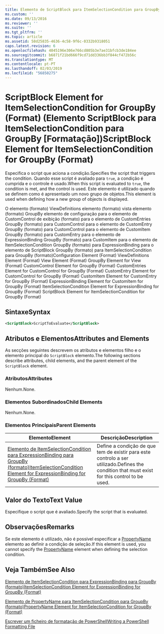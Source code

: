 ```yaml
---
title: Elemento de ScriptBlock para ItemSelectionCondition para GroupBy (formato) | Documentos da Microsoft
ms.custom: ''
ms.date: 09/13/2016
ms.reviewer: ''
ms.suite: ''
ms.tgt_pltfrm: ''
ms.topic: article
ms.assetid: 58d25835-4636-4c58-9f6c-0332b9318051
caps.latest.revision: 6
ms.openlocfilehash: 4045196e306e766cd805b3e7ae31bfcb3de184ee
ms.sourcegitcommit: b6871f21bd666f9cd71dd336bb3f844cf472b56c
ms.translationtype: MT
ms.contentlocale: pt-PT
ms.lasthandoff: 02/03/2019
ms.locfileid: "56850275"
---
```

# <a name="scriptblock-element-for-itemselectioncondition-for-groupby-format"></a><span data-ttu-id="38bba-102">ScriptBlock Element for ItemSelectionCondition for GroupBy (Format) (Elemento ScriptBlock para ItemSelectionCondition para GroupBy [Formatação])</span><span class="sxs-lookup"><span data-stu-id="38bba-102">ScriptBlock Element for ItemSelectionCondition for GroupBy (Format)</span></span>

<span data-ttu-id="38bba-103">Especifica o script que aciona a condição.</span><span class="sxs-lookup"><span data-stu-id="38bba-103">Specifies the script that triggers the condition.</span></span> <span data-ttu-id="38bba-104">Quando esse script é avaliado para `true`, a condição é cumprida e o controle é usado.</span><span class="sxs-lookup"><span data-stu-id="38bba-104">When this script is evaluated to `true`, the condition is met, and the control is used.</span></span> <span data-ttu-id="38bba-105">Este elemento é utilizado quando se definem como é apresentado um novo grupo de objetos.</span><span class="sxs-lookup"><span data-stu-id="38bba-105">This element is used when defining how a new group of objects is displayed.</span></span>

<span data-ttu-id="38bba-106">O elemento (formato) ViewDefinitions elemento (formato) vista elemento (formato) GroupBy elemento de configuração para o elemento de CustomControl de exibição (formato) para o elemento de CustomEntries GroupBy (formato) para CustomControl para o elemento de CustomEntry GroupBy (formato) para CustomControl para o elemento de CustomItem GroupBy (formato) para CustomEntry para o elemento de ExpressionBinding GroupBy (formato) para CustomItem para o elemento de ItemSelectionCondition GroupBy (formato) para ExpressionBinding para o elemento de ScriptBlock GroupBy (formato) para ItemSelectionCondition para GroupBy (formato)</span><span class="sxs-lookup"><span data-stu-id="38bba-106">Configuration Element (Format) ViewDefinitions Element (Format) View Element (Format) GroupBy Element for View (Format) CustomControl Element for GroupBy (Format) CustomEntries Element for CustomControl for GroupBy (Format) CustomEntry Element for CustomControl for GroupBy (Format) CustomItem Element for CustomEntry for GroupBy (Format) ExpressionBinding Element for CustomItem for GroupBy (Format) ItemSelectionCondition Element for ExpressionBinding for GroupBy (Format) ScriptBlock Element for ItemSelectionCondition for GroupBy (Format)</span></span>

## <a name="syntax"></a><span data-ttu-id="38bba-107">Sintaxe</span><span class="sxs-lookup"><span data-stu-id="38bba-107">Syntax</span></span>

```xml
<ScriptBlock>ScriptToEvaluate</ScriptBlock>
```

## <a name="attributes-and-elements"></a><span data-ttu-id="38bba-108">Atributos e Elementos</span><span class="sxs-lookup"><span data-stu-id="38bba-108">Attributes and Elements</span></span>

<span data-ttu-id="38bba-109">As secções seguintes descrevem os atributos e elementos filho e o elemento principal do `ScriptBlock` elemento.</span><span class="sxs-lookup"><span data-stu-id="38bba-109">The following sections describe attributes, child elements, and the parent element of the `ScriptBlock` element.</span></span>

### <a name="attributes"></a><span data-ttu-id="38bba-110">Atributos</span><span class="sxs-lookup"><span data-stu-id="38bba-110">Attributes</span></span>

<span data-ttu-id="38bba-111">Nenhum.</span><span class="sxs-lookup"><span data-stu-id="38bba-111">None.</span></span>

### <a name="child-elements"></a><span data-ttu-id="38bba-112">Elementos Subordinados</span><span class="sxs-lookup"><span data-stu-id="38bba-112">Child Elements</span></span>

<span data-ttu-id="38bba-113">Nenhum.</span><span class="sxs-lookup"><span data-stu-id="38bba-113">None.</span></span>

### <a name="parent-elements"></a><span data-ttu-id="38bba-114">Elementos Principais</span><span class="sxs-lookup"><span data-stu-id="38bba-114">Parent Elements</span></span>

|<span data-ttu-id="38bba-115">Elemento</span><span class="sxs-lookup"><span data-stu-id="38bba-115">Element</span></span>|<span data-ttu-id="38bba-116">Descrição</span><span class="sxs-lookup"><span data-stu-id="38bba-116">Description</span></span>|
|-------------|-----------------|
|[<span data-ttu-id="38bba-117">Elemento de ItemSelectionCondition para ExpressionBinding para GroupBy (formato)</span><span class="sxs-lookup"><span data-stu-id="38bba-117">ItemSelectionCondition Element for ExpressionBinding for GroupBy (Format)</span></span>](./itemselectioncondition-element-for-expressionbinding-for-groupby-format.md)|<span data-ttu-id="38bba-118">Define a condição de que tem de existir para este controlo a ser utilizado.</span><span class="sxs-lookup"><span data-stu-id="38bba-118">Defines the condition that must exist for this control to be used.</span></span>|

## <a name="text-value"></a><span data-ttu-id="38bba-119">Valor do Texto</span><span class="sxs-lookup"><span data-stu-id="38bba-119">Text Value</span></span>

<span data-ttu-id="38bba-120">Especifique o script que é avaliado.</span><span class="sxs-lookup"><span data-stu-id="38bba-120">Specify the script that is evaluated.</span></span>

## <a name="remarks"></a><span data-ttu-id="38bba-121">Observações</span><span class="sxs-lookup"><span data-stu-id="38bba-121">Remarks</span></span>

<span data-ttu-id="38bba-122">Se este elemento é utilizado, não é possível especificar a [PropertyName](./propertyname-element-for-itemselectioncondition-for-groupby-format.md) elemento ao definir a condição de seleção.</span><span class="sxs-lookup"><span data-stu-id="38bba-122">If this element is used, you cannot specify the [PropertyName](./propertyname-element-for-itemselectioncondition-for-groupby-format.md) element when defining the selection condition.</span></span>

## <a name="see-also"></a><span data-ttu-id="38bba-123">Veja Também</span><span class="sxs-lookup"><span data-stu-id="38bba-123">See Also</span></span>

[<span data-ttu-id="38bba-124">Elemento de ItemSelectionCondition para ExpressionBinding para GroupBy (formato)</span><span class="sxs-lookup"><span data-stu-id="38bba-124">ItemSelectionCondition Element for ExpressionBinding for GroupBy (Format)</span></span>](./itemselectioncondition-element-for-expressionbinding-for-groupby-format.md)

[<span data-ttu-id="38bba-125">Elemento de PropertyName para ItemSelectionCondition para GroupBy (formato)</span><span class="sxs-lookup"><span data-stu-id="38bba-125">PropertyName Element for ItemSelectionCondition for GroupBy (Format)</span></span>](./propertyname-element-for-itemselectioncondition-for-groupby-format.md)

[<span data-ttu-id="38bba-126">Escrever um ficheiro de formatação de PowerShell</span><span class="sxs-lookup"><span data-stu-id="38bba-126">Writing a PowerShell Formatting File</span></span>](./writing-a-powershell-formatting-file.md)
